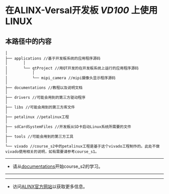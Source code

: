 # 在ALINX-Versal开发板 ***VD100*** 上使用LINUX
## 本路径中的内容 
	│
	├── applications //基于开发板系统的应用程序源码
	│ 		│
	│	 	└── qtProject //用QT开发的在开发板系统上运行的应用程序源码
	│	 		│
	│	 		└── mipi_camera //mipi摄像头显示程序源码
	│
	├── documentations //教程以及说明文档
	│
	├── drivers //可能会用到的第三方驱动程序
	│
	├── libs //可能会用到的第三方库文件
	│
	├── petalinux //petalinux工程
	│
	├── sdCardSystemFiles //开发板从SD卡启动Linux系统所需要的文件
	│
	├── tools //可能会用到的第三方工具
	│
	└── vivado //course_s2中的petalinux工程是基于这个vivado工程制作的。此处不做vivado使用相关的说明，如有需要请参考course_s1。
---
- 请从[documentations](./documentations)开始course_s2的学习。

---
---
- 访问[ALINX官方网站](https://www.alinx.com)以获取更多信息。

